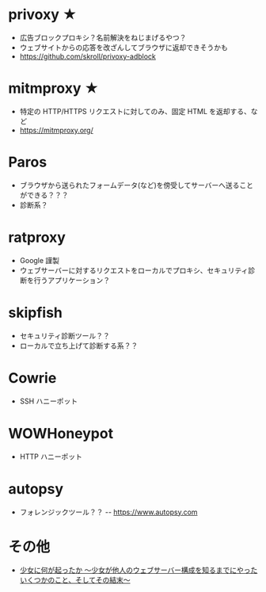 # privoxy ★

- 広告ブロックプロキシ？名前解決をねじまげるやつ？
- ウェブサイトからの応答を改ざんしてブラウザに返却できそうかも
- https://github.com/skroll/privoxy-adblock

# mitmproxy ★

- 特定の HTTP/HTTPS リクエストに対してのみ、固定 HTML を返却する、など
- https://mitmproxy.org/

# Paros

- ブラウザから送られたフォームデータ(など)を傍受してサーバーへ送ることができる？？？
- 診断系？

# ratproxy

- Google 謹製
- ウェブサーバーに対するリクエストをローカルでプロキシ、セキュリティ診断を行うアプリケーション？

# skipfish

- セキュリティ診断ツール？？
- ローカルで立ち上げて診断する系？？

# Cowrie

- SSH ハニーポット

# WOWHoneypot

- HTTP ハニーポット

# autopsy

- フォレンジックツール？？
-- https://www.autopsy.com

# その他

* [少女に何が起ったか ～少女が他人のウェブサーバー構成を知るまでにやったいくつかのこと、そしてその結末～](https://tech.techtouch.jp/entry/2020/12/08/175209)
